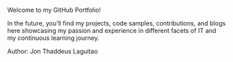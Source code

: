 Welcome to my GitHub Portfolio! 

In the future, you'll find my projects, code samples, contributions, and blogs here showcasing my passion and experience in different facets of IT and my continuous learning journey.


Author:
Jon Thaddeus Laguitao